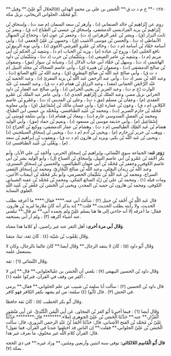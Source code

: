 ١٢٥٠ -** خ م د ت ق:** الْحَسَن بن علي بن محمد الهذلي (٥)الخلال أَبُو عَلِيّ،** وقيل:** أَبُو مُحَمَّد، الحلواني الريحاني، نزيل مكة.

روى عن إِبْرَاهِيم بْن خالد الصنعاني (د) ، وأزهر بْن سعد السمان (م صد ت) ، وإسحاق بْن إِبْرَاهِيم بْن يزيد الفراديسي الدمشقي، وإسحاق بْن عيسى بْن الطباع (ت ق) ، وبشر بْن ثابت البزار (ق) ، وبشر بْن عُمَر الزهراني (د ت) ، وجعفر بْن عون (م) ، وحجاج بْن المنهال الأنماطي (د ت) ، والحسن بْن موسى الأشيب (ق) ، وحسين بْن عَلِيّ الجعفي (د) ، وأبي أسامة حَمَّاد بْن أسامة (م د ت) ، وخالد بْن عَمْرو القرشي الأُمَوِي (د) ، وأبي توبة الربيع بْن نافع الحلبي (م) ، وروح بْن عبادة (م) ، وزيد بْن الحباب (م د) ، وسَعِيد بْن الحكم بْن أَبِي مريم (م د) ، وسَعِيد بْن عامر الضبعي (د) ، وسُلَيْمان بْن حرب (د ت) ، وسُلَيْمان بْن داود الهاشمي (د ت) ، وسهل بْن حَمَّاد أبي عتاب الدلال (د) ، وشبابة بْن سوار (مق) ، وصفوان بْن صالح الدمشقي (ت) ، وصفوان بْن هبيرة (ق) ، وأبي عاصم الضحاك بْن مخلد النبيل (م د ت ق) ، وأبي صالح عَبد اللَّه بْن صالح المِصْرِي (ق) ، وعبد الله بْن نَافِع الصائغ (ت) ، وعبد الله بْن نمير (د ت) ، وأبي عبد الرحمن عَبد اللَّهِ بْن يزيد المقرئ (د) ، وعبد الحميد بْن عَبْد الرَّحْمَنِ الحماني (مقد) ، وعبد الرزاق بْن همام (م د ت ق) ، وعبد الصمد بْن عَبْد الوارث (خ م ت) ، وعبد العزيز بْن يحيى الحراني (د) ، وأبي صالح عبد الغفار بْن داود الحراني نزيل مصر، وعبد الملك بْن إِبْرَاهِيم الجدي (د) ، وأبي عامر عبد الملك بْن عَمْرو العقدي (م) ، وعفان بْن مسلم (مق د ت) ، وعلي بْن المديني (د ت) ، وعَمْرو بْن عاصم الكِلابي (م د ق) ، وعون بْن عمارة (ق) ، وأبي غسان مالك بْن إِسْمَاعِيل (ق) ، وأبي معاوية مُحَمَّد بْن خازم الضرير (ت) ، ومحمد بْن عُبَيد الطنافسي، ومُحَمَّد بن عيسى ابن الطباع، ومحمد بْن الفضل السدوسي عارم (ت) ، ومعاذ بْن هشام (د) ، وأبي سَلَمَة مُوسَى بْن إِسْمَاعِيل (م) ، وأبي حذيفة موسى بْن مسعود (د) ، ونعيم بْن حماد (مق) ، وأبي الوليد هشام بْن عَبد المَلِك الطيالسي (م د ت) ، وهشام بْن عمار الدمشقي، ووكيع بْن الجراح (د) ، ووهب بْن جرير بْن حازم (م) ، ويحيى بْن آدم (م د ت) ، ويحيى بْن إسحاق السيلحيني (د) ، ويحيى بْن عَبد اللَّه بْن بكير، ويزيد بْن هارون (م د ت ق) ، ويعقوب بْن إبراهيم بْن سعد (م) ، ويَعْلَى بْن عُبَيد الطنافسي (د) .

**رَوَى عَنه:** الجماعة سوى النَّسَائي، وإبراهيم بْن إسحاق الحربي، وأَحْمَد بْن علي الأبار، وأبو بكر أَحْمَد بْن عَمْرو بْن أَبي عاصم النبيل، وإسحاق بْن الصباح (ل) ، وأبو الوليد بشر بْن أَبي عاصم الكوفي، وجعفر بْن مُحَمَّد بْن أَبي عثمان الطيالسي، والحسين بْن إسحاق التستري، وعبد اللَّه بْن زيدان البجلي، وعبد اللَّه بْن صالح الْبُخَارِيّ، ومحمد بْن إسحاق الثقفي السراج، ومحمد بْن عَبد اللَّهِ بْن سُلَيْمان الحضرمي، وأبو بكر مُحَمَّد بْن أَبيعتاب الأعين، ومات قبله (١) ، ومحمد بْن علي بْن زَيْد الصائغ المكي، ومحمد بْن مُحَمَّد بْن عقبة الشيباني الكوفي، ومحمد بْن هارون بْن حميد بْن المجدر، ويحيى بْن الْحَسَن بْن جَعْفَر بْن عُبَيد اللَّهِ العلوي النسابة.

قال عَبد اللَّهِ بْن أَحْمَد بْنِ حنبل (٢) : سَأَلتُ أبي عنه،**** فقال:**** ما أعرفه بطلب الحديث، ولا رأيته يطلب الحديث.** قلت:** إنه يذكر أنه كَانَ ملازما ليزيد بْن هارون. فقال: ما أعرفه إلا أنه جاءني إلى ها هنا يسلم عَلِيّ ولم يحمده أبي،** ثم قال:** تبلغني عنه أشياء أكرهه (٣) ، ولم أر أبي يستخفه.

**وَقَال أبي مرة أخرى:** أهل الثغر عنه غير راضين، أو كلاما هذا معناه.

وَقَال يَعْقُوب بْن شَيْبَة (٤) : كَانَ ثقة، ثبتا، متقنا.

وَقَال أَبُو داود (٥) : كَانَ لا ينتقد الرجال.** وَقَال أيضا:** كَانَ عالما بالرجال، وكان لا يستعمل علمه.

وَقَال النَّسَائي (٦) : ثقة.

وَقَال داود بْن الحسين البيهقي (٧) : بلغني أن الْحَسَن بن عليالحلواني،** قال:** إني لا أكفر من وقف في القرآن، فتركوا علمه (١) .

قال داود بْن الحسين (٢) : سألت أبا سلمة بْن شبيب عن علم الحلواني،** فقال:** يرمى في الحش (٣) . قال (أَبُو) (٤) سلمة: من لم يشهد بكفر الكافر فهو كافر.

وَقَال أَبُو بكر الخطيب (٥) : كَانَ ثقة حافظا.

وَقَال أيضا (٦) : فيما أخبرنا أَبُو العز بْن المجاور، عَن أَبِي الْيَمَن الْكُنْدِيِّ، عَن أَبِي مَنْصُورٍ الْقَزَّازِ،** عنه:** حَدَّثَنَا الْحَسَن بْن عَلِيّ الجوهري إملاء،******** قال:******** حَدَّثَنَا عَلِيّ بْن مُحَمَّد بْن الفتح الأشناني، قال: حَدَّثَنَا أَحْمَدُ بْنُ عَبْدِ الرحمن البزوري، قال: سألت الْحَسَن بْن عَلِيّ الحلواني،** فقلت:** إن الناس قد اختلفوا عندنا في القرآن، فما تقول؟ قال: القرآن كلام اللَّه غير مخلوق، ما نعرف غير هذا.

**قال أَبُو الْقَاسِم اللالكائي:** توفي سنة اثنتين وأربعين ومئتين،** وزاد غيره:** في ذي الحجة بمكة (٧) .